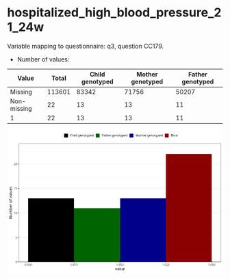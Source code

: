 # hospitalized_high_blood_pressure_21_24w
Variable mapping to questionnaire: q3, question CC179.
- Number of values:

| Value | Total | Child genotyped | Mother genotyped | Father genotyped |
| ----- | ----- | --------------- | ---------------- | ---------------- |
| Missing | 113601 | 83342 | 71756 | 50207 |
| Non-missing | 22 | 13 | 13 | 11 |
| 1 | 22 | 13 | 13 | 11 |



![](hospitalized_high_blood_pressure_21_24w_n.png)



